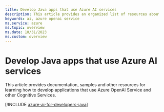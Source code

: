 ```yaml
---
title: Develop Java apps that use Azure AI services
description: This article provides an organized list of resources about Azure AI scenarios for Java developers, including documentation and code samples.
keywords: ai, azure openai service
ms.service: azure
ms.topic: overview
ms.date: 10/31/2023
ms.custom: overview
---
```


# Develop Java apps that use Azure AI services

This article provides documentation, samples and other resources for learning how to develop applications that use Azure OpenAI Service and other Cognitive Services.

[!INCLUDE [azure-ai-for-developers-java](/intro/includes/azure-ai-for-developers-java.md)]
